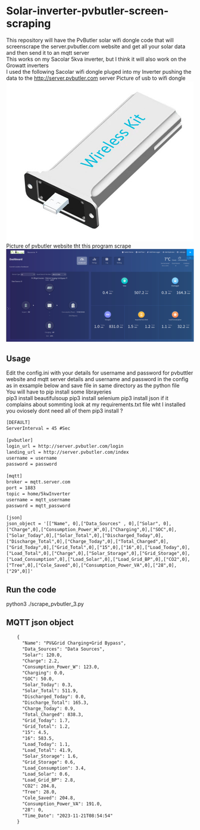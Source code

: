 # Solar-inverter-pvbutler-screen-scraping
This repository will have the PvButler solar wifi dongle code that will screenscrape the server.pvbutler.com website and get all your solar data and then send it to an mqtt server<br>
This works on my Sacolar 5kva inverter, but I think it will also work on the Growatt inverters<br>
I used the following Sacolar wifi dongle pluged into my Inverter pushing the data to the http://server.pvbutler.com server
Picture of usb to wifi dongle<br>
![Alt text](sacolar_wifi_dongle.jpg?raw=true "USB wifi dongle")<br>
Picture of pvbutler website tht this program scrape<br>
![Alt text](pvbuttler_screen.jpg?raw=true "pvbutler web page")<br>

## Usage
Edit the config.ini with your details for username and password for pvbuttler website and mqtt server details and username and password in the config as in exsample below and save file in same directory as the python file<br>
You will have to pip install some librayeries<br>
pip3 install beautifulsoup
pip3 install selenium
pip3 install json
if it complains about sommting look at my requirements.txt file wht I installed you oviosely dont need all of them
pip3 install ?

    [DEFAULT]
    ServerInterval = 45 #Sec
    
    [pvbutler]
    login_url = http://server.pvbutler.com/login
    landing_url = http://server.pvbutler.com/index
    username = username
    password = password
    
    [mqtt]
    broker = mqtt.server.com
    port = 1883
    topic = home/5kwInverter
    username = mqtt_username
    password = mqtt_password
    
    [json]
    json_object = '[["Name", 0],["Data_Sources" , 0],["Solar", 0],["Charge",0],["Consumption_Power_W",0],["Charging",0],["SOC",0],["Solar_Today",0],["Solar_Total",0],["Discharged_Today",0],["Discharge_Total",0],["Charge_Today",0],["Total_Charged",0],["Grid_Today",0],["Grid_Total",0],["15",0],["16",0],["Load_Today",0],["Load_Total",0],["Charge",0],["Solar_Storage",0],["Grid_Storage",0],["Load_Consumption",0],["Load_Solar",0],["Load_Grid_BP",0],["CO2",0],["Tree",0],["Cole_Saved",0],["Consumption_Power_VA",0],["28",0],["29",0]]'

## Run the code 
python3 ./scrape_pvbutler_3.py

## MQTT json object

        {
          "Name": "PV&Grid Charging+Grid Bypass",
          "Data_Sources": "Data Sources",
          "Solar": 120.0,
          "Charge": 2.2,
          "Consumption_Power_W": 123.0,
          "Charging": 0.0,
          "SOC": 50.0,
          "Solar_Today": 0.3,
          "Solar_Total": 511.9,
          "Discharged_Today": 0.0,
          "Discharge_Total": 165.3,
          "Charge_Today": 0.9,
          "Total_Charged": 838.3,
          "Grid_Today": 1.7,
          "Grid_Total": 1.2,
          "15": 4.5,
          "16": 583.5,
          "Load_Today": 1.1,
          "Load_Total": 41.9,
          "Solar_Storage": 1.6,
          "Grid_Storage": 0.6,
          "Load_Consumption": 3.4,
          "Load_Solar": 0.6,
          "Load_Grid_BP": 2.8,
          "CO2": 204.8,
          "Tree": 28.0,
          "Cole_Saved": 204.8,
          "Consumption_Power_VA": 191.0,
          "28": 0,
          "Time_Date": "2023-11-21T08:54:54"
        }


    
